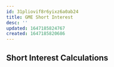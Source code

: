 ```yaml
---
id: 31pliovif8r6yixz6a0ab24
title: GME Short Interest
desc: ''
updated: 1647185824767
created: 1647185820686
---
```


## Short Interest Calculations